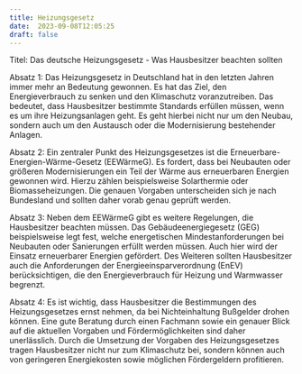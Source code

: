 ```yaml
---
title: Heizungsgesetz
date:  2023-09-08T12:05:25
draft: false
---
```


Titel: Das deutsche Heizungsgesetz - Was Hausbesitzer beachten sollten

Absatz 1: Das Heizungsgesetz in Deutschland hat in den letzten Jahren immer mehr an Bedeutung gewonnen. Es hat das Ziel, den Energieverbrauch zu senken und den Klimaschutz voranzutreiben. Das bedeutet, dass Hausbesitzer bestimmte Standards erfüllen müssen, wenn es um ihre Heizungsanlagen geht. Es geht hierbei nicht nur um den Neubau, sondern auch um den Austausch oder die Modernisierung bestehender Anlagen.

Absatz 2: Ein zentraler Punkt des Heizungsgesetzes ist die Erneuerbare-Energien-Wärme-Gesetz (EEWärmeG). Es fordert, dass bei Neubauten oder größeren Modernisierungen ein Teil der Wärme aus erneuerbaren Energien gewonnen wird. Hierzu zählen beispielsweise Solarthermie oder Biomasseheizungen. Die genauen Vorgaben unterscheiden sich je nach Bundesland und sollten daher vorab genau geprüft werden.

Absatz 3: Neben dem EEWärmeG gibt es weitere Regelungen, die Hausbesitzer beachten müssen. Das Gebäudeenergiegesetz (GEG) beispielsweise legt fest, welche energetischen Mindestanforderungen bei Neubauten oder Sanierungen erfüllt werden müssen. Auch hier wird der Einsatz erneuerbarer Energien gefördert. Des Weiteren sollten Hausbesitzer auch die Anforderungen der Energieeinsparverordnung (EnEV) berücksichtigen, die den Energieverbrauch für Heizung und Warmwasser begrenzt.

Absatz 4: Es ist wichtig, dass Hausbesitzer die Bestimmungen des Heizungsgesetzes ernst nehmen, da bei Nichteinhaltung Bußgelder drohen können. Eine gute Beratung durch einen Fachmann sowie ein genauer Blick auf die aktuellen Vorgaben und Fördermöglichkeiten sind daher unerlässlich. Durch die Umsetzung der Vorgaben des Heizungsgesetzes tragen Hausbesitzer nicht nur zum Klimaschutz bei, sondern können auch von geringeren Energiekosten sowie möglichen Fördergeldern profitieren.